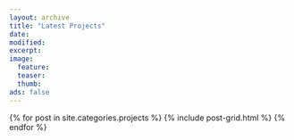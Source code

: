 ```yaml
---
layout: archive
title: "Latest Projects"
date: 
modified:
excerpt:
image:
  feature:
  teaser:
  thumb:
ads: false
---
```


<div class="tiles">
{% for post in site.categories.projects %}
  {% include post-grid.html %}
{% endfor %}
</div><!-- /.tiles -->